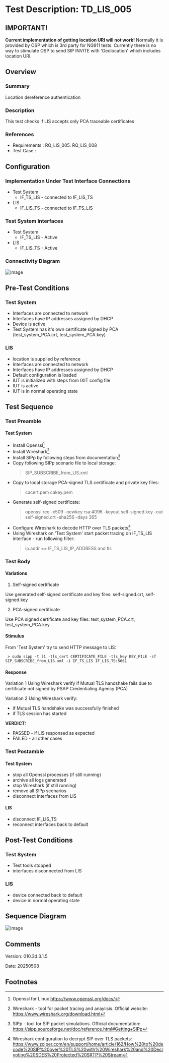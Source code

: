 # Test Description: TD_LIS_005

## IMPORTANT!
**Current implementation of getting location URI will not work!**
Normally it is provided by OSP which is 3rd party for NG911 tests. Currently there is no way to stimulate OSP to send SIP INVITE with 'Geolocation' which includes location URI.


## Overview
### Summary
Location dereference authentication


### Description
This test checks if LIS accepts only PCA traceable certificates

### References
* Requirements : RQ_LIS_005. RQ_LIS_008
* Test Case    : 


## Configuration
### Implementation Under Test Interface Connections
<!-- Identify each of the FEs that are part of the configuration and how they are connected -->
* Test System
  * IF_TS_LIS - connected to IF_LIS_TS
* LIS
  * IF_LIS_TS - connected to IF_TS_LIS 


### Test System Interfaces
<!-- Identify each of the test system interfaces and whether it will be in active or monitor mode -->
* Test System
  * IF_TS_LIS - Active
* LIS
  * IF_LIS_TS - Active


### Connectivity Diagram
<!--
[![](https://mermaid.ink/img/pako:eNpdUMsKgzAQ_BXZs_6AlJ5KQbCX2lMJyNasD2oSiQlFxH_v1khfe5qdmX3OUBlJkELdm0fVonVRfhY64siO5aUo86zYJcmeE0ZMBG30t8bi0EYXGl1UTKMjFZSfykCRln9Vb2lzf7de3RCDIquwk7za_BIEuJYUCUgZSrR3AUIv7EPvTDHpClJnPcXgB4mODh3yKAVpjf3I7ID6aswnJ9k5Y0_h9vUFMVjjm3ZzLE9zz1ja?type=png)](https://mermaid.live/edit#pako:eNpdUMsKgzAQ_BXZs_6AlJ5KQbCX2lMJyNasD2oSiQlFxH_v1khfe5qdmX3OUBlJkELdm0fVonVRfhY64siO5aUo86zYJcmeE0ZMBG30t8bi0EYXGl1UTKMjFZSfykCRln9Vb2lzf7de3RCDIquwk7za_BIEuJYUCUgZSrR3AUIv7EPvTDHpClJnPcXgB4mODh3yKAVpjf3I7ID6aswnJ9k5Y0_h9vUFMVjjm3ZzLE9zz1ja)
-->

![image](../_assets/LIS/TD_LIS_005_Connectivity_Diagram.png)

## Pre-Test Conditions

### Test System
* Interfaces are connected to network
* Interfaces have IP addresses assigned by DHCP
* Device is active
* Test System has it's own certificate signed by PCA (test_system_PCA.crt, test_system_PCA.key)

### LIS
* location is supplied by reference
* Interfaces are connected to network
* Interfaces have IP addresses assigned by DHCP
* Default configuration is loaded
* IUT is initialized with steps from IXIT config file
* IUT is active
* IUT is in normal operating state


## Test Sequence

### Test Preamble

#### Test System
* Install Openssl[^1]
* Install Wireshark[^2]
* Install SIPp by following steps from documentation[^4]
* Copy following SIPp scenario file to local storage:
  > SIP_SUBSCRIBE_from_LIS.xml
* Copy to local storage PCA-signed TLS certificate and private key files:
  > cacert.pem
  > cakey.pem
* Generate self-signed certificate:
  > openssl req -x509 -newkey rsa:4096 -keyout self-signed.key -out self-signed.crt -sha256 -days 365
* Configure Wireshark to decode HTTP over TLS packets[^3]
* Using Wireshark on 'Test System' start packet tracing on IF_TS_LIS interface - run following filter:
     > ip.addr == IF_TS_LIS_IP_ADDRESS and tls

### Test Body

#### Variations 
1. Self-signed certificate

Use generated self-signed certificate and key files: self-signed.crt, self-signed.key

2. PCA-signed certificate

Use PCA signed certificate and key files: test_system_PCA.crt, test_system_PCA.key

#### Stimulus
From 'Test System' try to send HTTP message to LIS:

     > sudo sipp -t l1 -tls_cert CERTIFICATE_FILE -tls_key KEY_FILE -sf SIP_SUBSCRIBE_from_LIS.xml -i IF_TS_LIS IF_LIS_TS:5061

#### Response

Variation 1
Using Wireshark verify if Mutual TLS handshake fails due to certificate not signed by PSAP Credentialing Agency (PCA)

Variation 2
Using Wireshark verify:
   * if Mutual TLS handshake was successfully finished
   * if TLS session has started


**VERDICT:**
* PASSED - if LIS responsed as expected
* FAILED - all other cases


### Test Postamble
#### Test System
* stop all Openssl processes (if still running)
* archive all logs generated
* stop Wireshark (if still running)
* remove all SIPp scenarios
* disconnect interfaces from LIS

#### LIS
* disconnect IF_LIS_TS
* reconnect interfaces back to default

## Post-Test Conditions 
### Test System 
* Test tools stopped
* interfaces disconnected from LIS

### LIS
* device connected back to default
* device in normal operating state

## Sequence Diagram
<!--
[![](https://mermaid.ink/img/pako:eNrdlMFvmzAUxv-Vp3etEzVxgeBDpSrZtGndDqPqYeJiwQtYA5sZM5VF-d9nSLeka0Xa6ziB_fP3-X3ivR1mJicUOJvNUp0ZvVWFSDVAraw19iZzxrYCtrJqKdUj1NKPjnRGGyULK-sBPjxfjCMwP8nCHbUOkr51VDO4_ZgIuJdWSaeMhsXxwAk2u76-GMF1pUg7-EBVZY6k3_LECS8gITtYnQfXZJ3aqkw6Yqcf8HUopHXsiRRsjKYzVzxqTBrf3SYgKw-_NaLl_xnRRC2fqId3D1kpdfF6Zbgnq7b9GX7UhLVqSn__pKFsmn-vtGpLyv_N6-JpYBOqL_HPVV_yvmmaaqhs-Ac20slpzec0MqzJ1lLlvqF3w-kUXUk1pSj8ay7t9xRTvfec7JxJep2hcLYjhl2T-0QfWxrF2O8MG6m_GVP_gShXfhx8PgyMcW6MCIodPqBYBvOYL8PLIFjF4RWPohXD3i-HfB7wMApiHl_FC873DH-NopfzOFzyyO_xeBGsQs7Qmq4o_9oXdqjk4G1J52TXptMORRztfwP7d3fl?type=png)](https://mermaid.live/edit#pako:eNrdlMFvmzAUxv-Vp3etEzVxgeBDpSrZtGndDqPqYeJiwQtYA5sZM5VF-d9nSLeka0Xa6ziB_fP3-X3ivR1mJicUOJvNUp0ZvVWFSDVAraw19iZzxrYCtrJqKdUj1NKPjnRGGyULK-sBPjxfjCMwP8nCHbUOkr51VDO4_ZgIuJdWSaeMhsXxwAk2u76-GMF1pUg7-EBVZY6k3_LECS8gITtYnQfXZJ3aqkw6Yqcf8HUopHXsiRRsjKYzVzxqTBrf3SYgKw-_NaLl_xnRRC2fqId3D1kpdfF6Zbgnq7b9GX7UhLVqSn__pKFsmn-vtGpLyv_N6-JpYBOqL_HPVV_yvmmaaqhs-Ac20slpzec0MqzJ1lLlvqF3w-kUXUk1pSj8ay7t9xRTvfec7JxJep2hcLYjhl2T-0QfWxrF2O8MG6m_GVP_gShXfhx8PgyMcW6MCIodPqBYBvOYL8PLIFjF4RWPohXD3i-HfB7wMApiHl_FC873DH-NopfzOFzyyO_xeBGsQs7Qmq4o_9oXdqjk4G1J52TXptMORRztfwP7d3fl)
-->

![image](../_assets/LIS/TD_LIS_005_Sequence_Diagram.png)


## Comments

Version:  010.3d.3.1.5

Date:     20250508


## Footnotes
[^1]: Openssl for Linux https://www.openssl.org/docs/
[^2]: Wireshark - tool for packet tracing and anaylisis. Official website: https://www.wireshark.org/download.html
[^3]: Wireshark configuration to decrypt SIP over TLS packets: https://www.zoiper.com/en/support/home/article/162/How%20to%20decode%20SIP%20over%20TLS%20with%20Wireshark%20and%20Decrypting%20SDES%20Protected%20SRTP%20Stream
[^4]: SIPp - tool for SIP packet simulations. Official documentation: https://sipp.sourceforge.net/doc/reference.html#Getting+SIPp
